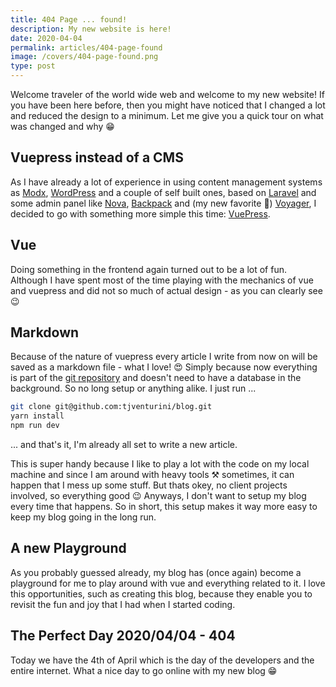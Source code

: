 ```yaml
---
title: 404 Page ... found!
description: My new website is here!
date: 2020-04-04
permalink: articles/404-page-found
image: /covers/404-page-found.png
type: post
---
```


Welcome traveler of the world wide web and welcome to my new website! If you have been here before, then you might have noticed that I changed a lot and reduced the design to a minimum. Let me give you a quick tour on what was changed and why 😁

<!-- more -->

## Vuepress instead of a CMS

As I have already a lot of experience in using content management systems as [Modx](https://modx.com), [WordPress](https://wordpress.org) and a couple of self built ones, based on [Laravel](https://laravel) and some admin panel like [Nova](https://nova.laravel.com), [Backpack](https://backpackforlaravel.com/) and (my new favorite 🌟) [Voyager](https://voyager.devdojo.com/), I decided to go with something more simple this time: [VuePress](https://vuepress.vuejs.com).

## Vue

Doing something in the frontend again turned out to be a lot of fun. Although I have spent most of the time playing with the mechanics of vue and vuepress and did not so much of actual design - as you can clearly see 😉

## Markdown

Because of the nature of vuepress every article I write from now on will be saved as a markdown file - what I love! 😍 Simply because now everything is part of the [git repository](https://github.com/tjventurini/blog) and doesn't need to have a database in the background. So no long setup or anything alike. I just run ...

```bash
git clone git@github.com:tjventurini/blog.git
yarn install
npm run dev
```

... and that's it, I'm already all set to write a new article.

This is super handy because I like to play a lot with the code on my local machine and since I am around with heavy tools ⚒ sometimes, it can happen that I mess up some stuff. But thats okey, no client projects involved, so everything good 😉 Anyways, I don't want to setup my blog every time that happens. So in short, this setup makes it way more easy to keep my blog going in the long run.

## A new Playground

As you probably guessed already, my blog has (once again) become a playground for me to play around with vue and everything related to it. I love this opportunities, such as creating this blog, because they enable you to revisit the fun and joy that I had when I started coding.

## The Perfect Day 2020/04/04 - 404

Today we have the 4th of April which is the day of the developers and the entire internet. What a nice day to go online with my new blog 😁